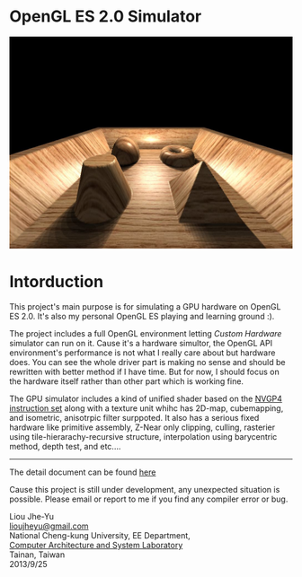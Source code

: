 # OpenGL ES 2.0 Simulator # 

![POM with self shadow](gallery/FourShape1_POM_w_self_shadow.jpg)

Intorduction 
============
This project's main purpose is for simulating a GPU hardware on OpenGL ES 2.0.
It's also my personal OpenGL ES playing and learning ground :).

The project includes a full OpenGL environment letting *Custom Hardware* simulator can run on it. Cause it's a hardware simultor, the OpenGL API environment's performance is not what I really care about but hardware does. You can see the whole driver part is making no sense and should be rewritten with better method if I have time. But for now, I should focus on the hardware itself rather than other part which is working fine. 

The GPU simulator includes a kind of unified shader based on the [NVGP4 instruction set](http://developer.download.nvidia.com/opengl/specs/GL_NV_gpu_program4.txt) along with a texture unit whihc has 2D-map, cubemapping, and isometric, anisotrpic filter surppoted. It also has a serious fixed hardware like primitive assembly, Z-Near only clipping, culling, rasterier using tile-hierarachy-recursive structure, interpolation using barycentric method, depth test, and etc....

* * *

The detail document can be found [here](http://lioujheyu.synology.me/~git/ogles1_1/)

Cause this project is still under development, any unexpected situation is possible. Please email or report to me if you find any compiler error or bug.

	
Liou Jhe-Yu <br>
lioujheyu@gmail.com <br>
National Cheng-kung University, EE Department, <br>
[Computer Architecture and System Laboratory](http://caslab.ee.ncku.edu.tw/index.html) <br>
Tainan, Taiwan <br>
2013/9/25
